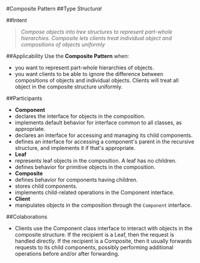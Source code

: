 #Composite Pattern
##Type
*Structural*

##Intent
> *Compose objects into tree structures to represent part-whole hierarchies. Composite lets clients treat individual object and compositions of objects uniformly*

##Applicability
Use the **Composite Pattern** when:
- you want to represent part-whole hierarchies of objects.
- you want clients to be able to ignore the difference between compositions of objects and individual objects. Clients will treat all object in the composite structure uniformly.

##Participants
- **Component**
 - declares the interface for objects in the composition.
 - implements default behavior for interface common to all classes, as appropriate.
 - declares an interface for accessing and managing its child components.
 - defines an interface for accessing a component's parent in the recursive structure, and implements it if that's appropriate.
- **Leaf**
 - represents leaf objects in the composition. A leaf has no children.
 - defines behavior for primitive objects in the composition.
- **Composite**
 - defines behavior for components having children.
 - stores child components.
 - implements child-related operations in the Component interface.
- **Client**
 - manipulates objects in the composition through the `Component` interface.
 
##Colaborations
 - Clients use the Component class interface to interact with objects in the composite structure. If the recipient is a Leaf, then the request is handled directly. If the recipient is a Composite, then it usually forwards requests to its child components, possibly performing additional operations before and/or after forwarding.
